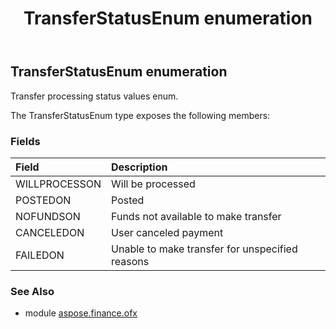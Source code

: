 ﻿---
title: TransferStatusEnum enumeration
second_title: Aspose.Finance for Python via .NET API References
description: 
type: docs
weight: 1310
url: /python-net/aspose.finance.ofx/transferstatusenum/
is_root: false
---

## TransferStatusEnum enumeration

Transfer processing status values enum.



The TransferStatusEnum type exposes the following members:

### Fields
| Field | Description |
| :- | :- |
| WILLPROCESSON | Will be processed |
| POSTEDON | Posted |
| NOFUNDSON | Funds not available to make transfer |
| CANCELEDON | User canceled payment |
| FAILEDON | Unable to make transfer for unspecified reasons |


### See Also

* module [aspose.finance.ofx](../)
